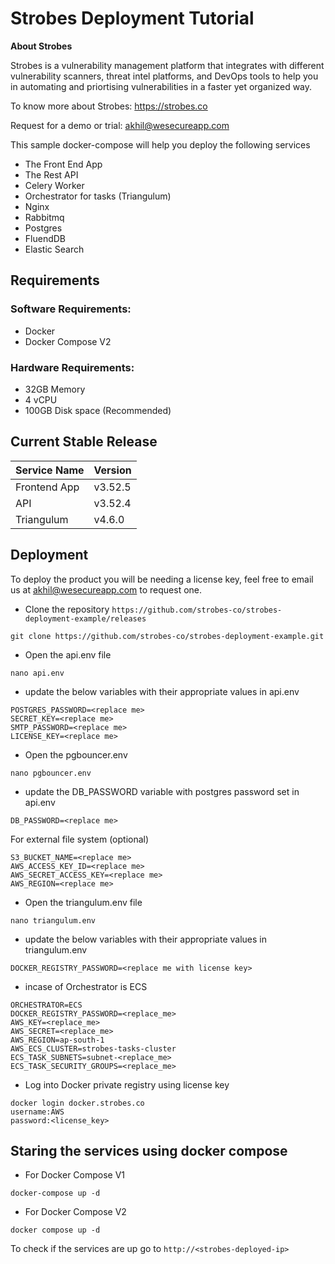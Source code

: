 # Strobes Deployment Tutorial

**About Strobes**

Strobes is a vulnerability management platform that integrates with different vulnerability scanners, threat intel platforms, and DevOps tools to help you in automating and priortising vulnerabilities in a faster yet organized way.

To know more about Strobes: https://strobes.co

Request for a demo or trial: akhil@wesecureapp.com

This sample docker-compose will help you deploy the following services
- The Front End App
- The Rest API
- Celery Worker
- Orchestrator for tasks (Triangulum)
- Nginx
- Rabbitmq
- Postgres
- FluendDB
- Elastic Search

## Requirements
### Software Requirements:
- Docker
- Docker Compose V2
### Hardware Requirements:
- 32GB Memory
- 4 vCPU
- 100GB Disk space (Recommended)


## Current Stable Release

| Service Name  | Version |
| ------------- | ------------- |
| Frontend App | v3.52.5  |
| API  | v3.52.4  |
| Triangulum  | v4.6.0 |

## Deployment

To deploy the product you will be needing a license key, feel free to email us at akhil@wesecureapp.com to request one.

- Clone the repository ```https://github.com/strobes-co/strobes-deployment-example/releases```

```
git clone https://github.com/strobes-co/strobes-deployment-example.git
```

- Open the api.env file  

```
nano api.env
```

- update the below variables with their appropriate values in api.env

```
POSTGRES_PASSWORD=<replace me>
SECRET_KEY=<replace me>
SMTP_PASSWORD=<replace me>
LICENSE_KEY=<replace me>

```

- Open the pgbouncer.env

```
nano pgbouncer.env
```

- update the DB_PASSWORD variable with postgres password set in api.env

```
DB_PASSWORD=<replace me>
```

For external file system (optional)
```
S3_BUCKET_NAME=<replace me>
AWS_ACCESS_KEY_ID=<replace me>
AWS_SECRET_ACCESS_KEY=<replace me>
AWS_REGION=<replace me>

```

- Open the triangulum.env file

```
nano triangulum.env
```

- update the below variables with their appropriate values in triangulum.env

```
DOCKER_REGISTRY_PASSWORD=<replace me with license key>
```

- incase of Orchestrator is ECS

```
ORCHESTRATOR=ECS
DOCKER_REGISTRY_PASSWORD=<replace_me>
AWS_KEY=<replace_me>
AWS_SECRET=<replace_me>
AWS_REGION=ap-south-1
AWS_ECS_CLUSTER=strobes-tasks-cluster
ECS_TASK_SUBNETS=subnet-<replace_me>
ECS_TASK_SECURITY_GROUPS=<replace_me>
```

- Log into Docker private registry using license key

```
docker login docker.strobes.co
username:AWS
password:<license_key>
```

## Staring the services using docker compose

- For Docker Compose V1
```
docker-compose up -d
```

- For Docker Compose V2
```
docker compose up -d
```

To check if the services are up go to ```http://<strobes-deployed-ip>```
